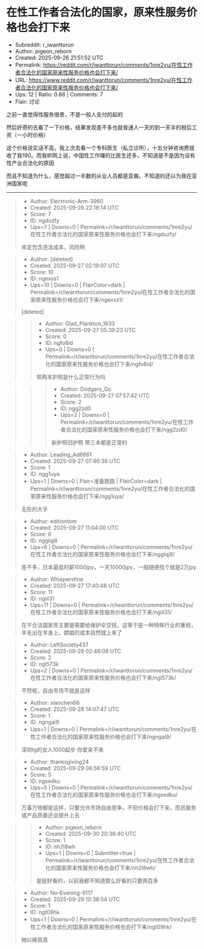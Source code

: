 # 在性工作者合法化的国家，原来性服务价格也会打下来

- Subreddit: r_iwanttorun
- Author: pigeon_reborn
- Created: 2025-09-26 21:51:52 UTC
- Permalink: https://reddit.com/r/iwanttorun/comments/1nre2yu/在性工作者合法化的国家原来性服务价格也会打下来/
- URL: https://www.reddit.com/r/iwanttorun/comments/1nre2yu/在性工作者合法化的国家原来性服务价格也会打下来/
- Ups: 12 | Ratio: 0.88 | Comments: 7
- Flair: 讨论


之前一直觉得性服务很贵，不是一般人支付的起的

然后好奇的去看了一下价格，结果发现差不多也就普通人一天的到一天半的税后工资（一小时价格）

这个价格说实话不高，我上次去看一个专科医生（私立诊所），十五分钟咨询费就收了我190。而我听网上说，中国性工作赚的比医生还多，不知道是不是因为没有性产业合法化的原因

而且不知道为什么，感觉超过一半数的从业人员都是亚裔。不知道的还以为我在亚洲国家呢


---

> - Author: Electronic-Arm-3960
> - Created: 2025-09-26 22:18:14 UTC
> - Score: 7
> - ID: ngduzfy
> - Ups=7 | Downs=0 | Permalink=/r/iwanttorun/comments/1nre2yu/在性工作者合法化的国家原来性服务价格也会打下来/ngduzfy/
>
> 肯定包含违法成本，风险啊

> - Author: [deleted]
> - Created: 2025-09-27 02:19:07 UTC
> - Score: 10
> - ID: ngexss1
> - Ups=10 | Downs=0 | FlairColor=dark | Permalink=/r/iwanttorun/comments/1nre2yu/在性工作者合法化的国家原来性服务价格也会打下来/ngexss1/
>
> [deleted]

>> - Author: Glad_Plankton_1633
>> - Created: 2025-09-27 05:39:23 UTC
>> - Score: 0
>> - ID: ngfo8id
>> - Ups=0 | Downs=0 | Permalink=/r/iwanttorun/comments/1nre2yu/在性工作者合法化的国家原来性服务价格也会打下来/ngfo8id/
>>
>> 带两本护照是什么正常行为吗

>>> - Author: Dodgers_Go
>>> - Created: 2025-09-27 07:57:42 UTC
>>> - Score: 2
>>> - ID: ngg2zd0
>>> - Ups=2 | Downs=0 | Permalink=/r/iwanttorun/comments/1nre2yu/在性工作者合法化的国家原来性服务价格也会打下来/ngg2zd0/
>>>
>>> 新护照旧护照 带三本都是正常的

> - Author: Leading_Ad6661
> - Created: 2025-09-27 07:46:36 UTC
> - Score: 1
> - ID: ngg1uya
> - Ups=1 | Downs=0 | Flair=准备跑路 | FlairColor=dark | Permalink=/r/iwanttorun/comments/1nre2yu/在性工作者合法化的国家原来性服务价格也会打下来/ngg1uya/
>
> 无形的大手

> - Author: editiontom
> - Created: 2025-09-27 11:04:00 UTC
> - Score: 6
> - ID: ngglqj8
> - Ups=6 | Downs=0 | Permalink=/r/iwanttorun/comments/1nre2yu/在性工作者合法化的国家原来性服务价格也会打下来/ngglqj8/
>
> 差不多，日本最低时薪1000jpy，一天10000jpy，一般随便找个就是2万jpy

> - Author: Whispersfine
> - Created: 2025-09-27 17:40:48 UTC
> - Score: 11
> - ID: ngiil31
> - Ups=11 | Downs=0 | Permalink=/r/iwanttorun/comments/1nre2yu/在性工作者合法化的国家原来性服务价格也会打下来/ngiil31/
>
> 在不合法国家贵主要是需要给保护伞交钱，这等于是一种特殊行业的重税，羊毛出在羊身上，嫖娼的成本自然就上来了

> - Author: LeftSociety437
> - Created: 2025-09-28 02:46:08 UTC
> - Score: 2
> - ID: ngl573k
> - Ups=2 | Downs=0 | Permalink=/r/iwanttorun/comments/1nre2yu/在性工作者合法化的国家原来性服务价格也会打下来/ngl573k/
>
> 不然呢，自由市场不就是这样

> - Author: xiaochen66
> - Created: 2025-09-28 14:07:47 UTC
> - Score: 1
> - ID: ngngai9
> - Ups=1 | Downs=0 | Permalink=/r/iwanttorun/comments/1nre2yu/在性工作者合法化的国家原来性服务价格也会打下来/ngngai9/
>
> 深圳tg的女人1000起步 你爱来不来

> - Author: thanksgiving24
> - Created: 2025-09-29 06:56:59 UTC
> - Score: 5
> - ID: ngsedku
> - Ups=5 | Downs=0 | Permalink=/r/iwanttorun/comments/1nre2yu/在性工作者合法化的国家原来性服务价格也会打下来/ngsedku/
>
> 万事万物都是这样，只要允许市场自由竞争，不但价格会打下来，而且服务或产品质量还会提升上去

>> - Author: pigeon_reborn
>> - Created: 2025-09-30 20:36:40 UTC
>> - Score: 1
>> - ID: nh2l8wh
>> - Ups=1 | Downs=0 | Submitter=true | Permalink=/r/iwanttorun/comments/1nre2yu/在性工作者合法化的国家原来性服务价格也会打下来/nh2l8wh/
>>
>> 是挺好看的，以前我都不知道那么好看的只要两百多

> - Author: No-Evening-9117
> - Created: 2025-09-29 10:38:54 UTC
> - Score: 1
> - ID: ngt09hk
> - Ups=1 | Downs=0 | Permalink=/r/iwanttorun/comments/1nre2yu/在性工作者合法化的国家原来性服务价格也会打下来/ngt09hk/
>
> 物以稀爲貴
